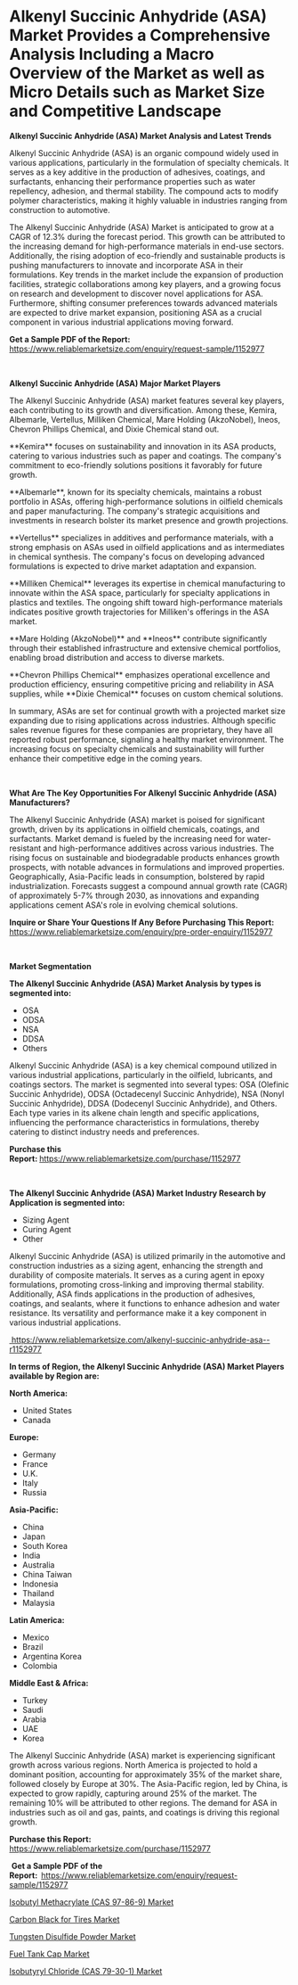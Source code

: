 <p><h1>Alkenyl Succinic Anhydride (ASA) Market Provides a Comprehensive Analysis Including a Macro Overview of the Market as well as Micro Details such as Market Size and Competitive Landscape</h1></p><p><strong>Alkenyl Succinic Anhydride (ASA) Market Analysis and Latest Trends</strong></p>
<p><p>Alkenyl Succinic Anhydride (ASA) is an organic compound widely used in various applications, particularly in the formulation of specialty chemicals. It serves as a key additive in the production of adhesives, coatings, and surfactants, enhancing their performance properties such as water repellency, adhesion, and thermal stability. The compound acts to modify polymer characteristics, making it highly valuable in industries ranging from construction to automotive.</p><p>The Alkenyl Succinic Anhydride (ASA) Market is anticipated to grow at a CAGR of 12.3% during the forecast period. This growth can be attributed to the increasing demand for high-performance materials in end-use sectors. Additionally, the rising adoption of eco-friendly and sustainable products is pushing manufacturers to innovate and incorporate ASA in their formulations. Key trends in the market include the expansion of production facilities, strategic collaborations among key players, and a growing focus on research and development to discover novel applications for ASA. Furthermore, shifting consumer preferences towards advanced materials are expected to drive market expansion, positioning ASA as a crucial component in various industrial applications moving forward.</p></p>
<p><strong>Get a Sample PDF of the Report:&nbsp;</strong> <a href="https://www.reliablemarketsize.com/enquiry/request-sample/1152977">https://www.reliablemarketsize.com/enquiry/request-sample/1152977</a></p>
<p>&nbsp;</p>
<p><strong>Alkenyl Succinic Anhydride (ASA) Major Market Players</strong></p>
<p><p>The Alkenyl Succinic Anhydride (ASA) market features several key players, each contributing to its growth and diversification. Among these, Kemira, Albemarle, Vertellus, Milliken Chemical, Mare Holding (AkzoNobel), Ineos, Chevron Phillips Chemical, and Dixie Chemical stand out.</p><p>**Kemira** focuses on sustainability and innovation in its ASA products, catering to various industries such as paper and coatings. The company's commitment to eco-friendly solutions positions it favorably for future growth. </p><p>**Albemarle**, known for its specialty chemicals, maintains a robust portfolio in ASAs, offering high-performance solutions in oilfield chemicals and paper manufacturing. The company's strategic acquisitions and investments in research bolster its market presence and growth projections.</p><p>**Vertellus** specializes in additives and performance materials, with a strong emphasis on ASAs used in oilfield applications and as intermediates in chemical synthesis. The company's focus on developing advanced formulations is expected to drive market adaptation and expansion.</p><p>**Milliken Chemical** leverages its expertise in chemical manufacturing to innovate within the ASA space, particularly for specialty applications in plastics and textiles. The ongoing shift toward high-performance materials indicates positive growth trajectories for Milliken's offerings in the ASA market.</p><p>**Mare Holding (AkzoNobel)** and **Ineos** contribute significantly through their established infrastructure and extensive chemical portfolios, enabling broad distribution and access to diverse markets.</p><p>**Chevron Phillips Chemical** emphasizes operational excellence and production efficiency, ensuring competitive pricing and reliability in ASA supplies, while **Dixie Chemical** focuses on custom chemical solutions.</p><p>In summary, ASAs are set for continual growth with a projected market size expanding due to rising applications across industries. Although specific sales revenue figures for these companies are proprietary, they have all reported robust performance, signaling a healthy market environment. The increasing focus on specialty chemicals and sustainability will further enhance their competitive edge in the coming years.</p></p>
<p>&nbsp;</p>
<p><strong>What Are The Key Opportunities For Alkenyl Succinic Anhydride (ASA) Manufacturers?</strong></p>
<p><p>The Alkenyl Succinic Anhydride (ASA) market is poised for significant growth, driven by its applications in oilfield chemicals, coatings, and surfactants. Market demand is fueled by the increasing need for water-resistant and high-performance additives across various industries. The rising focus on sustainable and biodegradable products enhances growth prospects, with notable advances in formulations and improved properties. Geographically, Asia-Pacific leads in consumption, bolstered by rapid industrialization. Forecasts suggest a compound annual growth rate (CAGR) of approximately 5-7% through 2030, as innovations and expanding applications cement ASA's role in evolving chemical solutions.</p></p>
<p><strong>Inquire or Share Your Questions If Any Before Purchasing This Report:</strong> <a href="https://www.reliablemarketsize.com/enquiry/pre-order-enquiry/1152977">https://www.reliablemarketsize.com/enquiry/pre-order-enquiry/1152977</a></p>
<p>&nbsp;</p>
<p><strong>Market Segmentation</strong></p>
<p><strong>The Alkenyl Succinic Anhydride (ASA) Market Analysis by types is segmented into:</strong></p>
<p><ul><li>OSA</li><li>ODSA</li><li>NSA</li><li>DDSA</li><li>Others</li></ul></p>
<p><p>Alkenyl Succinic Anhydride (ASA) is a key chemical compound utilized in various industrial applications, particularly in the oilfield, lubricants, and coatings sectors. The market is segmented into several types: OSA (Olefinic Succinic Anhydride), ODSA (Octadecenyl Succinic Anhydride), NSA (Nonyl Succinic Anhydride), DDSA (Dodecenyl Succinic Anhydride), and Others. Each type varies in its alkene chain length and specific applications, influencing the performance characteristics in formulations, thereby catering to distinct industry needs and preferences.</p></p>
<p><strong>Purchase this Report:&nbsp;</strong><a href="https://www.reliablemarketsize.com/purchase/1152977">https://www.reliablemarketsize.com/purchase/1152977</a></p>
<p>&nbsp;</p>
<p><strong>The Alkenyl Succinic Anhydride (ASA) Market Industry Research by Application is segmented into:</strong></p>
<p><ul><li>Sizing Agent</li><li>Curing Agent</li><li>Other</li></ul></p>
<p><p>Alkenyl Succinic Anhydride (ASA) is utilized primarily in the automotive and construction industries as a sizing agent, enhancing the strength and durability of composite materials. It serves as a curing agent in epoxy formulations, promoting cross-linking and improving thermal stability. Additionally, ASA finds applications in the production of adhesives, coatings, and sealants, where it functions to enhance adhesion and water resistance. Its versatility and performance make it a key component in various industrial applications.</p></p>
<p><a href="https://www.reliablemarketsize.com/alkenyl-succinic-anhydride-asa--r1152977">&nbsp;https://www.reliablemarketsize.com/alkenyl-succinic-anhydride-asa--r1152977</a></p>
<p><strong>In terms of Region, the Alkenyl Succinic Anhydride (ASA) Market Players available by Region are:</strong></p>
<p>
    <p> <strong> North America: </strong>
        <ul>
            <li>United States</li>
            <li>Canada</li>
        </ul>
        </p> 
    <p> <strong> Europe: </strong>
        <ul>
            <li>Germany</li>
            <li>France</li>
            <li>U.K.</li>
            <li>Italy</li>
            <li>Russia</li>
        </ul>
        </p> 
    <p> <strong> Asia-Pacific: </strong>
        <ul>
            <li>China</li>
            <li>Japan</li>
            <li>South Korea</li>
            <li>India</li>
            <li>Australia</li>
            <li>China Taiwan</li>
            <li>Indonesia</li>
            <li>Thailand</li>
            <li>Malaysia</li>
        </ul>
        </p> 
    <p> <strong> Latin America: </strong>
        <ul>
            <li>Mexico</li>
            <li>Brazil</li>
            <li>Argentina Korea</li>
            <li>Colombia</li>
        </ul>
        </p> 
    <p> <strong> Middle East & Africa: </strong>
        <ul>
            <li>Turkey</li>
            <li>Saudi</li>
            <li>Arabia</li>
            <li>UAE</li>
            <li>Korea</li>
        </ul>
    </p>
    </p>
<p><p>The Alkenyl Succinic Anhydride (ASA) market is experiencing significant growth across various regions. North America is projected to hold a dominant position, accounting for approximately 35% of the market share, followed closely by Europe at 30%. The Asia-Pacific region, led by China, is expected to grow rapidly, capturing around 25% of the market. The remaining 10% will be attributed to other regions. The demand for ASA in industries such as oil and gas, paints, and coatings is driving this regional growth.</p></p>
<p><strong>Purchase this Report: </strong><a href="https://www.reliablemarketsize.com/purchase/1152977">https://www.reliablemarketsize.com/purchase/1152977</a></p>
<p>&nbsp;<strong>Get a Sample PDF of the Report:&nbsp;&nbsp;</strong><a href="https://www.reliablemarketsize.com/enquiry/request-sample/1152977">https://www.reliablemarketsize.com/enquiry/request-sample/1152977</a></p>
<p><strong></strong></p>
<p><p><a href="https://issuu.com/reportprime-2/docs/isobutyl-methacrylate-cas-97-86-9-m_c01af129541551">Isobutyl Methacrylate (CAS 97-86-9) Market</a></p><p><a href="https://www.linkedin.com/pulse/carbon-black-tires-market-revolution-2024-2031-trends-shaping-h30yf?trackingId=msbEqSZfQ1mAQRb%2FJaohuA%3D%3D">Carbon Black for Tires Market</a></p><p><a href="https://www.linkedin.com/pulse/insights-tungsten-disulfide-powder-market-share-competitive-zmbqf?trackingId=Y5pvC4FYTQG9CrLom9zYOA%3D%3D">Tungsten Disulfide Powder Market</a></p><p><a href="https://www.linkedin.com/pulse/fuel-tank-cap-industry-sector-new-technologies-market-impact-udrpe?trackingId=gwwHO%2BbKTrqN49B0Uj3ymQ%3D%3D">Fuel Tank Cap Market</a></p><p><a href="https://issuu.com/reportprime-2/docs/isobutyryl-chloride-cas-79-30-1-mar_7f580f625a1228">Isobutyryl Chloride (CAS 79-30-1) Market</a></p></p>